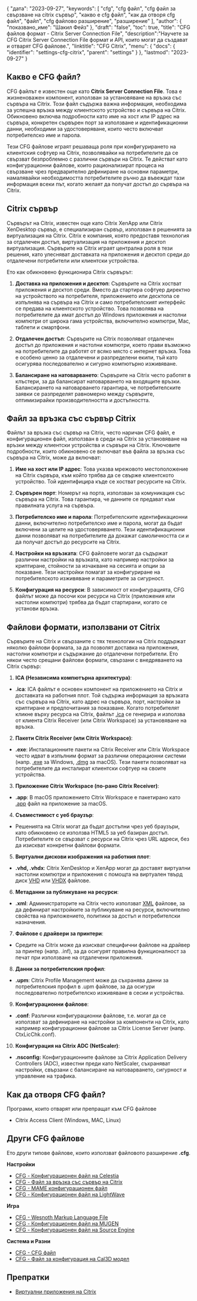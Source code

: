 {
"дата": "2023-09-27",
  "keywords": [
"cfg",
"cfg файл",
"cfg файл за свързване на citrix сървър",
"какво е cfg файл",
"как да отворя cfg файл",
"файл",
"cfg файлово разширение",
"разширение"
],
  "author": {
"показвано_име": "Шакил Фейз"
},
"draft": "false",
"toc": true,
"title": "CFG файлов формат - Citrix Server Connection File",
  "description":"Научете за CFG Citrix Server Connection File формат и API, които могат да създават и отварят CFG файлове.",
  "linktitle": "CFG Citrix",
  "menu": {
    "docs": {
      "identifier": "settings-cfg-citrix",
      "parent": "settings"
}
},
"lastmod": "2023-09-27"
}

## Какво е CFG файл?

CFG файлът е известен още като **Citrix Server Connection File**. Това е жизненоважен компонент, използван за установяване на връзка със сървъра на Citrix. Този файл съдържа важна информация, необходима за успешна връзка между клиентското устройство и сървъра на Citrix. Обикновено включва подробности като име на хост или IP адрес на сървъра, конкретен сървърен порт за използване и идентификационни данни, необходими за удостоверяване, които често включват потребителско име и парола.

Тези CFG файлове играят решаваща роля при конфигурирането на клиентския софтуер на Citrix, позволявайки на потребителите да се свързват безпроблемно с различни сървъри на Citrix. Те действат като конфигурационни файлове, които рационализират процеса на свързване чрез предварително дефиниране на основни параметри, намалявайки необходимостта потребителите ръчно да въвеждат тази информация всеки път, когато желаят да получат достъп до сървъра на Citrix.

## Citrix сървър

Сървърът на Citrix, известен още като Citrix XenApp или Citrix XenDesktop сървър, е специализиран сървър, използван в решенията за виртуализация на Citrix. Citrix е компания, която предоставя технология за отдалечен достъп, виртуализация на приложения и десктоп виртуализация. Сървърите на Citrix играят централна роля в тези решения, като улесняват доставката на приложения и десктоп среди до отдалечени потребители или клиентски устройства.

Ето как обикновено функционира Citrix сървърът:

1. **Доставка на приложения и десктоп**: Сървърите на Citrix хостват приложения и десктоп среди. Вместо да стартира софтуер директно на устройството на потребителя, приложението или десктопа се изпълнява на сървъра на Citrix и само потребителският интерфейс се предава на клиентското устройство. Това позволява на потребителите да имат достъп до Windows приложения и настолни компютри от широка гама устройства, включително компютри, Mac, таблети и смартфони.
    















2. **Отдалечен достъп**: Сървърите на Citrix позволяват отдалечен достъп до приложения и настолни компютри, което прави възможно на потребителите да работят от всяко място с интернет връзка. Това е особено ценно за отдалечени и разпределени екипи, тъй като осигурява последователно и сигурно компютърно изживяване.
    















3. **Балансиране на натоварването**: Сървърите на Citrix често работят в клъстери, за да балансират натоварването на входящите връзки. Балансирането на натоварването гарантира, че потребителските заявки се разпределят равномерно между сървърите, оптимизирайки производителността и достъпността.

## Файл за връзка със сървър Citrix

Файлът за връзка със сървър на Citrix, често наричан CFG файл, е конфигурационен файл, използван в среди на Citrix за установяване на връзки между клиентски устройства и сървъри на Citrix. Ключовите подробности, които обикновено се включват във файла за връзка със сървъра на Citrix, може да включват:

1. **Име на хост или IP адрес**: Това указва мрежовото местоположение на Citrix сървъра, към който трябва да се свърже клиентското устройство. Той идентифицира къде се хостват ресурсите на Citrix.
    















2. **Сървърен порт**: Номерът на порта, използван за комуникация със сървъра на Citrix. Това гарантира, че данните се предават към правилната услуга на сървъра.
    















3. **Потребителско име и парола**: Потребителските идентификационни данни, включително потребителско име и парола, могат да бъдат включени за целите на удостоверяването. Тези идентификационни данни позволяват на потребителите да докажат самоличността си и да получат достъп до ресурсите на Citrix.
    















4. **Настройки на връзката**: CFG файловете могат да съдържат различни настройки на връзката, като например настройки за криптиране, стойности за изчакване на сесията и опции за показване. Тези настройки помагат за конфигуриране на потребителското изживяване и параметрите за сигурност.
    















5. **Конфигурация на ресурси**: В зависимост от конфигурацията, CFG файлът може да посочи кои ресурси на Citrix (приложения или настолни компютри) трябва да бъдат стартирани, когато се установи връзка.

## Файлови формати, използвани от Citrix

Сървърите на Citrix и свързаните с тях технологии на Citrix поддържат няколко файлови формата, за да позволят доставка на приложения, настолни компютри и съдържание до отдалечени потребители. Ето някои често срещани файлови формати, свързани с внедряването на Citrix сървър:

1. **ICA (Независима компютърна архитектура)**:
    















- **.ica**: ICA файлът е основен компонент на приложението на Citrix и доставката на работния плот. Той съдържа информация за връзката със сървъра на Citrix, като адрес на сървъра, порт, настройки за криптиране и предпочитания за показване. Когато потребителят кликне върху ресурса на Citrix, файлът [.ica](/bg/misc/ica/) се генерира и използва от клиента Citrix Receiver (или Citrix Workspace) за установяване на връзка.
2. **Пакети Citrix Receiver (или Citrix Workspace)**:
    















- **.exe**: Инсталационните пакети на Citrix Receiver или Citrix Workspace често идват в изпълним формат за различни операционни системи (напр. [.exe](/bg/executable/exe/) за Windows, [.dmg](/bg/compression/dmg/) за macOS). Тези пакети позволяват на потребителите да инсталират клиентски софтуер на своите устройства.
3. **Приложение Citrix Workspace (по-рано Citrix Receiver)**:
    















- **.app**: В macOS приложението Citrix Workspace е пакетирано като [.app](/bg/executable/app/) файл на приложение за macOS.
4. **Съвместимост с уеб браузър**:
    















- Решенията на Citrix могат да бъдат достъпни чрез уеб браузъри, като обикновено се използва HTML5 за уеб базиран достъп. Потребителите се свързват с ресурси на Citrix чрез URL адреси, без да изискват конкретни файлови формати.
5. **Виртуални дискови изображения на работния плот**:
    















- **.vhd, .vhdx**: Citrix XenDesktop и XenApp могат да доставят виртуални настолни компютри и приложения с помощта на виртуален твърд диск [VHD](/bg/disc-and-media/vhd/) или [VHDX](/bg/disc-and-media/vhdx/) файлове.
6. **Метаданни за публикуване на ресурси**:
    















- **.xml**: Администраторите на Citrix често използват [XML](/bg/web/xml/) файлове, за да дефинират настройките за публикуване на ресурси, включително свойства на приложението, политики за достъп и потребителски назначения.
7. **Файлове с драйвери за принтери**:
    















- Средите на Citrix може да изискват специфични файлове на драйвер за принтер (напр. .inf), за да осигурят правилна функционалност за печат при използване на отдалечени приложения.
8. **Данни за потребителския профил**:
    















- **.upm**: Citrix Profile Management може да съхранява данни за потребителския профил в .upm файлове, за да осигури последователно потребителско изживяване в сесии и устройства.
9. **Конфигурационни файлове**:
    















- **.conf**: Различни конфигурационни файлове, т.е. могат да се използват за дефиниране на настройки за компоненти на Citrix, като например конфигурационни файлове за Citrix License Server (напр. CtxLicChk.conf).
10. **Конфигурация на Citrix ADC (NetScaler)**:

- **.nsconfig:** Конфигурационните файлове за Citrix Application Delivery Controllers (ADC), известни преди като NetScaler, съхраняват настройки, свързани с балансиране на натоварването, сигурност и управление на трафика.

## Как да отворя CFG файл?

Програми, които отварят или препращат към CFG файлове

- Citrix Access Client (Windows, MAC, Linux)

## Други CFG файлове

Ето други типове файлове, които използват файловото разширение **.cfg**.

**Настройки**
- [CFG - Конфигурационен файл на Celestia](/bg/settings/cfg-celestia/)
- [CFG - Файл за връзка със сървър на Citrix](/bg/settings/cfg-citrix/)
- [CFG - MAME конфигурационен файл](/bg/settings/cfg-mame/)
- [CFG - Конфигурационен файл на LightWave](/bg/settings/cfg-lightwave/)

**Игра**
- [CFG - Wesnoth Markup Language File](/bg/game/cfg-wesnoth/)
- [CFG - Конфигурационен файл на MUGEN](/bg/game/cfg-mugen/)
- [CFG - Конфигурационен файл на Source Engine](/bg/game/cfg-sourceengine/)

**Система и Разни**
- [CFG - CFG файл](/bg/system/cfg/)
- [CFG - Файл за конфигурация на Cal3D модел](/bg/misc/cfg-cal3d/)

## Препратки
* [Виртуални приложения на Citrix](https://en.wikipedia.org/wiki/Citrix_Virtual_Apps)


